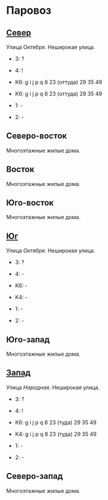 # Паровоз

## [Север](./10545110.md)

Улица Октября.
Неширокая улица.

* 3:    ?
* 4:    !

* K6:   g   i   j   p   q
        8   23 (оттуда) 29  35  49
* K6:   g   i   j   p   q
        8   23 (оттуда) 29  35  49
* 1:    -
* 2:    -

## Северо-восток

Многоэтажные жилые дома.

## Восток

Многоэтажные жилые дома.

## Юго-восток

Многоэтажные жилые дома.

## [Юг](./10545120.md)

Улица *Октября*.
Неширокая улица.

* 3:    ?
* 4:    -

* K6:   -
* K4:   -
* 1:    -
* 2:    -

## Юго-запад

Многоэтажные жилые дома.

## [Запад](./10535115.md)

Улица *Народная*.
Неширокая улица.

* 3:    ?
* 4:    !

* K6:   g   i   j   p   q
        8   23 (туда)   29  35  49
* K4:   g   i   j   p   q
        8   23 (туда)   29  35  49
* 1:    -
* 2:    -

## Северо-запад

Многоэтажные жилые дома.
